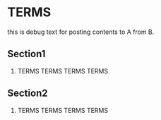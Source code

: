# TERMS
this is debug text for posting contents to A from B.
## Section1
1. TERMS TERMS TERMS TERMS

## Section2
1. TERMS TERMS TERMS TERMS
